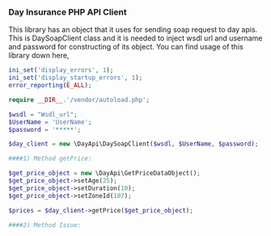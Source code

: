 ### Day Insurance PHP API Client

This library has an object that it uses for sending soap request to day apis. This is DaySoapClient class and it is needed to inject wsdl url and username and password for constructing of its object.
You can find usage of this library down here,

```php
ini_set('display_errors', 1);
ini_set('display_startup_errors', 1);
error_reporting(E_ALL);

require __DIR__.'/vendor/autoload.php';

$wsdl = "Wsdl_url";
$UserName = 'UserName';
$password = '*****';

$day_client = new \DayApi\DaySoapClient($wsdl, $UserName, $password);

####1) Method getPrice:

$get_price_object = new \DayApi\GetPriceDataObject();
$get_price_object->setAge(25);
$get_price_object->setDuration(10);
$get_price_object->setZoneId(107);

$prices = $day_client->getPrice($get_price_object);

####2) Method Issue: